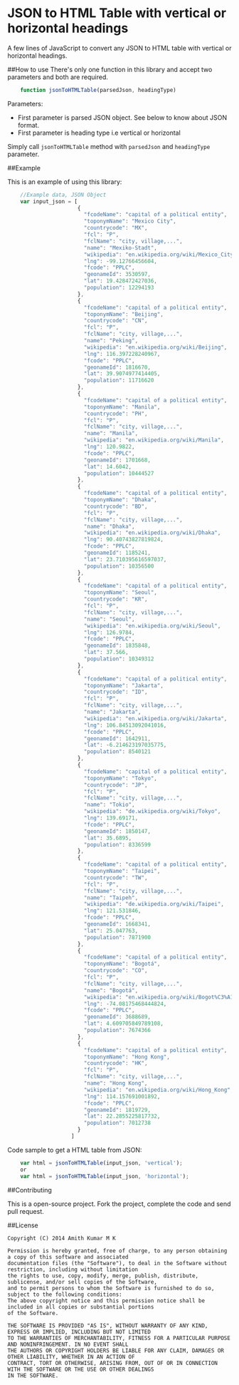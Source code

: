 JSON to HTML Table with vertical or horizontal headings
=======================================================

A few lines of JavaScript to convert any JSON to HTML table with vertical or horizontal headings.


##How to use
There's only one function in this library and accept two parameters and both are required.
    
```javascript
    function jsonToHTMLTable(parsedJson, headingType)
```
Parameters:
 - First parameter is parsed JSON object. See below to know about JSON format.
 - First parameter is heading type i.e vertical or horizontal
 

Simply call `jsonToHTMLTable` method with `parsedJson` and `headingType` parameter.  

##Example

This is an example of using this library:  

```javascript
    //Example data, JSON Object 
    var input_json = [
					  {
						"fcodeName": "capital of a political entity",
						"toponymName": "Mexico City",
						"countrycode": "MX",
						"fcl": "P",
						"fclName": "city, village,...",
						"name": "Mexiko-Stadt",
						"wikipedia": "en.wikipedia.org/wiki/Mexico_City",
						"lng": -99.12766456604,
						"fcode": "PPLC",
						"geonameId": 3530597,
						"lat": 19.428472427036,
						"population": 12294193
					  },
					  {
						"fcodeName": "capital of a political entity",
						"toponymName": "Beijing",
						"countrycode": "CN",
						"fcl": "P",
						"fclName": "city, village,...",
						"name": "Peking",
						"wikipedia": "en.wikipedia.org/wiki/Beijing",
						"lng": 116.397228240967,
						"fcode": "PPLC",
						"geonameId": 1816670,
						"lat": 39.9074977414405,
						"population": 11716620
					  },
					  {
						"fcodeName": "capital of a political entity",
						"toponymName": "Manila",
						"countrycode": "PH",
						"fcl": "P",
						"fclName": "city, village,...",
						"name": "Manila",
						"wikipedia": "en.wikipedia.org/wiki/Manila",
						"lng": 120.9822,
						"fcode": "PPLC",
						"geonameId": 1701668,
						"lat": 14.6042,
						"population": 10444527
					  },
					  {
						"fcodeName": "capital of a political entity",
						"toponymName": "Dhaka",
						"countrycode": "BD",
						"fcl": "P",
						"fclName": "city, village,...",
						"name": "Dhaka",
						"wikipedia": "en.wikipedia.org/wiki/Dhaka",
						"lng": 90.40743827819824,
						"fcode": "PPLC",
						"geonameId": 1185241,
						"lat": 23.710395616597037,
						"population": 10356500
					  },
					  {
						"fcodeName": "capital of a political entity",
						"toponymName": "Seoul",
						"countrycode": "KR",
						"fcl": "P",
						"fclName": "city, village,...",
						"name": "Seoul",
						"wikipedia": "en.wikipedia.org/wiki/Seoul",
						"lng": 126.9784,
						"fcode": "PPLC",
						"geonameId": 1835848,
						"lat": 37.566,
						"population": 10349312
					  },
					  {
						"fcodeName": "capital of a political entity",
						"toponymName": "Jakarta",
						"countrycode": "ID",
						"fcl": "P",
						"fclName": "city, village,...",
						"name": "Jakarta",
						"wikipedia": "en.wikipedia.org/wiki/Jakarta",
						"lng": 106.84513092041016,
						"fcode": "PPLC",
						"geonameId": 1642911,
						"lat": -6.214623197035775,
						"population": 8540121
					  },
					  {
						"fcodeName": "capital of a political entity",
						"toponymName": "Tokyo",
						"countrycode": "JP",
						"fcl": "P",
						"fclName": "city, village,...",
						"name": "Tokio",
						"wikipedia": "de.wikipedia.org/wiki/Tokyo",
						"lng": 139.69171,
						"fcode": "PPLC",
						"geonameId": 1850147,
						"lat": 35.6895,
						"population": 8336599
					  },
					  {
						"fcodeName": "capital of a political entity",
						"toponymName": "Taipei",
						"countrycode": "TW",
						"fcl": "P",
						"fclName": "city, village,...",
						"name": "Taipeh",
						"wikipedia": "de.wikipedia.org/wiki/Taipei",
						"lng": 121.531846,
						"fcode": "PPLC",
						"geonameId": 1668341,
						"lat": 25.047763,
						"population": 7871900
					  },
					  {
						"fcodeName": "capital of a political entity",
						"toponymName": "Bogotá",
						"countrycode": "CO",
						"fcl": "P",
						"fclName": "city, village,...",
						"name": "Bogotá",
						"wikipedia": "en.wikipedia.org/wiki/Bogot%C3%A1",
						"lng": -74.08175468444824,
						"fcode": "PPLC",
						"geonameId": 3688689,
						"lat": 4.609705849789108,
						"population": 7674366
					  },
					  {
						"fcodeName": "capital of a political entity",
						"toponymName": "Hong Kong",
						"countrycode": "HK",
						"fcl": "P",
						"fclName": "city, village,...",
						"name": "Hong Kong",
						"wikipedia": "en.wikipedia.org/wiki/Hong_Kong",
						"lng": 114.157691001892,
						"fcode": "PPLC",
						"geonameId": 1819729,
						"lat": 22.2855225817732,
						"population": 7012738
					  }
					]
```

Code sample to get a HTML table from JSON:

```javascript
    var html = jsonToHTMLTable(input_json, 'vertical');
	or
	var html = jsonToHTMLTable(input_json, 'horizontal');
```

##Contributing

This is a open-source project. Fork the project, complete the code and send pull request.

##License

    Copyright (C) 2014 Amith Kumar M K 
    
    Permission is hereby granted, free of charge, to any person obtaining a copy of this software and associated 
    documentation files (the "Software"), to deal in the Software without restriction, including without limitation 
    the rights to use, copy, modify, merge, publish, distribute, sublicense, and/or sell copies of the Software, 
    and to permit persons to whom the Software is furnished to do so, subject to the following conditions:
    The above copyright notice and this permission notice shall be included in all copies or substantial portions 
    of the Software.
    
    THE SOFTWARE IS PROVIDED "AS IS", WITHOUT WARRANTY OF ANY KIND, EXPRESS OR IMPLIED, INCLUDING BUT NOT LIMITED 
    TO THE WARRANTIES OF MERCHANTABILITY, FITNESS FOR A PARTICULAR PURPOSE AND NONINFRINGEMENT. IN NO EVENT SHALL 
    THE AUTHORS OR COPYRIGHT HOLDERS BE LIABLE FOR ANY CLAIM, DAMAGES OR OTHER LIABILITY, WHETHER IN AN ACTION OF 
    CONTRACT, TORT OR OTHERWISE, ARISING FROM, OUT OF OR IN CONNECTION WITH THE SOFTWARE OR THE USE OR OTHER DEALINGS 
    IN THE SOFTWARE.